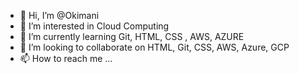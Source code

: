 - 👋 Hi, I’m @Okimani
- 👀 I’m interested in Cloud Computing
- 🌱 I’m currently learning Git, HTML, CSS , AWS, AZURE
- 💞️ I’m looking to collaborate on HTML, Git, CSS, AWS, Azure, GCP
- 📫 How to reach me ...

<!---
Okimani/Okimani is a ✨ special ✨ repository because its `README.md` (this file) appears on your GitHub profile.
You can click the Preview link to take a look at your changes.
--->
